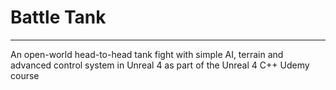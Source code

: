 # Battle Tank
****

An open-world head-to-head tank fight with simple AI, terrain and advanced control system in Unreal 4 as part of the Unreal 4 C++ Udemy course
